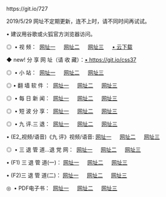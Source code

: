 <p>https://git.io/727
<p>2019/5/29 网址不定期更新，连不上时，请不同时间再试试。
<p>• 建议用谷歌或火狐官方浏览器访问。
<p>◎  • 视 频： 
<a href="http://wbv.blogganteng.com/" target="_blank">网址一</a> 　 
<a href="http://waz.blogganteng.com/9018.html" target="_blank">网址二</a> 　 
<a href="http://waz.blogganteng.com/9449.html" target="_blank">网址三</a> 　 
<a href="https://yadi.sk/d/d0sUeAOpal3njw/" target="_blank">• 云下载 </a></p>
<p>◆ new! 分 享 网 址（请 收 藏）：<a href="http://hf.ccok.club/v/g4tv.html" target="_blank">• https://git.io/css37</a></p>

<p>◎ </span>  •  小 站：  
<a href="http://wbv.blogganteng.com/" target="_blank">网址一</a> 　 
<a href="http://waz.blogganteng.com/" target="_blank">网址二</a> 　 
<a href="http://waz.blogganteng.com/read/" target="_blank">网址三</a></p>
<p>◎  • 翻 墙 软 件 ：  
<a href="http://wbv.blogganteng.com/ff/" target="_blank">网址一</a> 　 
<a href="http://waz.blogganteng.com/s/read/a1_nd.html" target="_blank">网址二</a> 　 
<a href="http://waz.blogganteng.com/ff/index.html" target="_blank">网址三</a></p>
<p>◎ </span>  • 每 日 新 闻：  
<a href="http://wbv.blogganteng.com/day/" target="_blank">网址一</a> 　 
<a href="http://waz.blogganteng.com/day/" target="_blank">网址二</a> 　 
<a href="http://waz.blogganteng.com/day/index.html" target="_blank">网址三</a></p>
<p>◎ </span>  • 短 波 分 享：  
<a href="http://wbv.blogganteng.com/h/" target="_blank">网址一</a> 　 
<a href="http://waz.blogganteng.com/h/" target="_blank">网址二</a> 　 
<a href="http://waz.blogganteng.com/h/index.html" target="_blank">网址三</a></p>
<p>◎   • 九 评.三 退：  
<a href="http://wbv.blogganteng.com/t/" target="_blank">网址一</a> 　 
<a href="http://waz.blogganteng.com/v2/index.html" target="_blank">网址二</a> 　 
<a href="http://waz.blogganteng.com/tt/index.html" target="_blank">网址三</a> 　</p>
<p>  • (E2_视频/语音)《九 评》视频/语音: 
<a href="http://waz.blogganteng.com/7738.html" target="_blank">网址一</a> 　 
<a href="http://waz.blogganteng.com/7614.html" target="_blank">网址二</a> 　 
<a href="http://waz.blogganteng.com/7633.html" target="_blank">网址三</a></p>
<p>◎   • 三 退 管 道...退 党 网：  
<a href="http://wbv.blogganteng.com/go/td1.html" target="_blank">网址一</a> 　 
<a href="http://waz.blogganteng.com/go/td2.html" target="_blank">网址二</a> 　 
<a href="http://waz.blogganteng.com/go/td3.html" target="_blank">网址三</a></p>
<p>  • (F1) 三 退 管 道(一)： 
<a href="http://wbv.blogganteng.com/dd/" target="_blank">网址一</a> 　 
<a href="http://waz.blogganteng.com/s/read/a1_tdx.html" target="_blank">网址二</a> 　 
<a href="http://waz.blogganteng.com/dd/" target="_blank">网址三</a></p>
<p>  • (F2)三 退 管 道(二)： 
<a href="http://waz.blogganteng.com/d/" target="_blank">网址一</a> 　 
<a href="http://wbv.blogganteng.com/d/index.html" target="_blank">网址二</a> 　 
<a href="http://waz.blogganteng.com/d/" target="_blank">网址三</a></p>
<p>◎   • PDF电子书：  
<a href="http://wbv.blogganteng.com/p/" target="_blank">网址一</a> 　 
<a href="http://waz.blogganteng.com/p/index.html" target="_blank">网址二</a> 　 
<a href="http://waz.blogganteng.com/p/" target="_blank">网址三</a></p>


